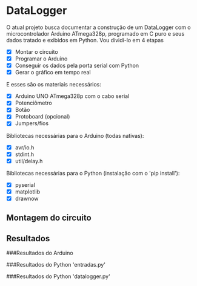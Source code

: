 # DataLogger
O atual projeto busca documentar a construção de um DataLogger com o microcontrolador Arduino ATmega328p, programado em C puro e seus dados tratado e exibidos em Python. Vou dividí-lo em 4 etapas

- [x] Montar o circuito
- [x] Programar o Arduino
- [x] Conseguir os dados pela porta serial com Python
- [x] Gerar o gráfico em tempo real

E esses são os materiais necessários:

- [x] Arduino UNO ATmega328p com o cabo serial
- [x] Potenciômetro
- [x] Botão
- [x] Protoboard (opcional)
- [x] Jumpers/fios 

Bibliotecas necessárias para o Arduino (todas nativas):

- [x] avr/io.h
- [x] stdint.h
- [x] util/delay.h

Bibliotecas necessárias para o Python (instalação com o 'pip install'):

- [x] pyserial
- [x] matplotlib
- [x] drawnow

## Montagem do circuito

## Resultados

###Resultados do Arduino

###Resultados do Python 'entradas.py'

###Resultados do Python 'datalogger.py'





